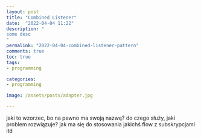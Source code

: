 ```yaml
---
layout: post 
title: "Combined Listener"
date:  "2022-04-04 11:22"
description: "
some desc
"
permalink: "2022-04-04-combined-listener-pattern"
comments: true 
toc: true 
tags:
- programming

categories:
- programming

image: /assets/posts/adapter.jpg

---
```



jaki to wzorzec, bo na pewno ma swoją nazwę?
do czego służy, jaki problem rozwiązuje?
jak ma się do stosowania jakichś flow z subskrypcjami itd
